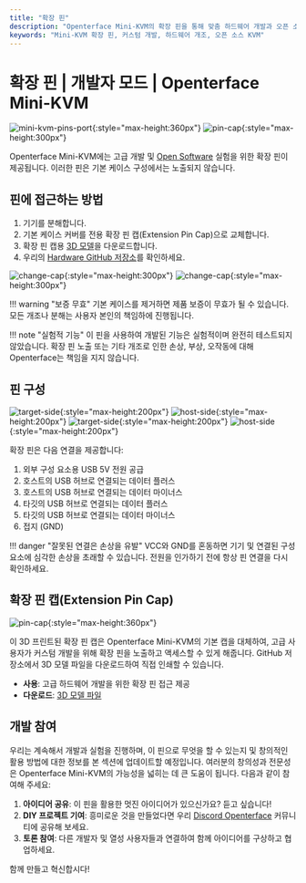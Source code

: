 ```yaml
---
title: "확장 핀"
description: "Openterface Mini-KVM의 확장 핀을 통해 맞춤 하드웨어 개발과 오픈 소스 프로젝트의 가능성을 탐색하세요."
keywords: "Mini-KVM 확장 핀, 커스텀 개발, 하드웨어 개조, 오픈 소스 KVM"
---
```


# **확장 핀** | 개발자 모드 | Openterface Mini-KVM

![mini-kvm-pins-port](https://assets.openterface.com/images/product/mini-kvm-pins-port.webp){:style="max-height:360px"}
![pin-cap](https://assets.openterface.com/images/product/part/pin-cap.webp){:style="max-height:300px"}

Openterface Mini-KVM에는 고급 개발 및 [Open Software](/app) 실험을 위한 확장 핀이 제공됩니다. 이러한 핀은 기본 케이스 구성에서는 노출되지 않습니다.

## 핀에 접근하는 방법

1. 기기를 분해합니다.
2. 기본 케이스 커버를 전용 확장 핀 캡(Extension Pin Cap)으로 교체합니다.
3. 확장 핀 캡용 [3D 모델](https://github.com/TechxArtisanStudio/Openterface_Mini-KVM_Hardware/tree/main/models)을 다운로드합니다.
4. 우리의 [Hardware GitHub 저장소](https://github.com/TechxArtisanStudio/Openterface_Mini-KVM_Hardware)를 확인하세요.

![change-cap](https://assets.openterface.com/images/product/change-cap.svg#only-light){:style="max-height:300px"}
![change-cap](https://assets.openterface.com/images/product/change-cap_1.svg#only-dark){:style="max-height:300px"}

!!! warning "보증 무효"
    기본 케이스를 제거하면 제품 보증이 무효가 될 수 있습니다. 모든 개조나 분해는 사용자 본인의 책임하에 진행됩니다.

!!! note "실험적 기능"
    이 핀을 사용하여 개발된 기능은 실험적이며 완전히 테스트되지 않았습니다. 확장 핀 노출 또는 기타 개조로 인한 손상, 부상, 오작동에 대해 Openterface는 책임을 지지 않습니다.

## 핀 구성

![target-side](https://assets.openterface.com/images/product/extension-pins-1.svg#only-light){:style="max-height:200px"}
![host-side](https://assets.openterface.com/images/product/extension-pins-2.svg#only-light){:style="max-height:200px"}
![target-side](https://assets.openterface.com/images/product/extension-pins-1_1.svg#only-dark){:style="max-height:200px"}
![host-side](https://assets.openterface.com/images/product/extension-pins-2_1.svg#only-dark){:style="max-height:200px"}

확장 핀은 다음 연결을 제공합니다:

1. 외부 구성 요소용 USB 5V 전원 공급
2. 호스트의 USB 허브로 연결되는 데이터 플러스
3. 호스트의 USB 허브로 연결되는 데이터 마이너스
4. 타깃의 USB 허브로 연결되는 데이터 플러스
5. 타깃의 USB 허브로 연결되는 데이터 마이너스
6. 접지 (GND)

!!! danger "잘못된 연결은 손상을 유발"
    VCC와 GND를 혼동하면 기기 및 연결된 구성 요소에 심각한 손상을 초래할 수 있습니다. 전원을 인가하기 전에 항상 핀 연결을 다시 확인하세요.

## 확장 핀 캡(Extension Pin Cap)

![pin-cap](https://assets.openterface.com/images/product/part/pin-cap.webp){:style="max-height:360px"}

이 3D 프린트된 확장 핀 캡은 Openterface Mini-KVM의 기본 캡을 대체하여, 고급 사용자가 커스텀 개발을 위해 확장 핀을 노출하고 액세스할 수 있게 해줍니다. GitHub 저장소에서 3D 모델 파일을 다운로드하여 직접 인쇄할 수 있습니다.

- **사용**: 고급 하드웨어 개발을 위한 확장 핀 접근 제공
- **다운로드**: [3D 모델 파일](https://github.com/TechxArtisanStudio/Openterface_Mini-KVM_Hardware/tree/main/models)

## 개발 참여

우리는 계속해서 개발과 실험을 진행하며, 이 핀으로 무엇을 할 수 있는지 및 창의적인 활용 방법에 대한 정보를 본 섹션에 업데이트할 예정입니다. 여러분의 창의성과 전문성은 Openterface Mini-KVM의 가능성을 넓히는 데 큰 도움이 됩니다. 다음과 같이 참여해 주세요:

1. **아이디어 공유**: 이 핀을 활용한 멋진 아이디어가 있으신가요? 듣고 싶습니다!
2. **DIY 프로젝트 기여**: 흥미로운 것을 만들었다면 우리 [Discord Openterface](/discord) 커뮤니티에 공유해 보세요.
3. **토론 참여**: 다른 개발자 및 열성 사용자들과 연결하여 함께 아이디어를 구상하고 협업하세요.

함께 만들고 혁신합시다!
